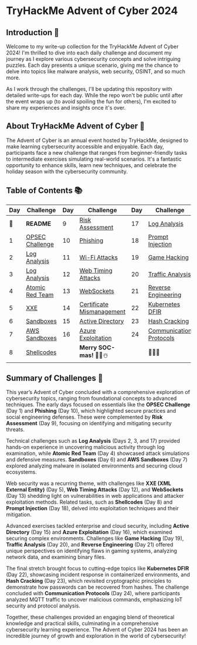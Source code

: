 # TryHackMe Advent of Cyber 2024

## Introduction 🖤
Welcome to my write-up collection for the TryHackMe Advent of Cyber 2024! I'm thrilled to dive into each daily challenge and document my journey as I explore various cybersecurity concepts and solve intriguing puzzles. Each day presents a unique scenario, giving me the chance to delve into topics like malware analysis, web security, OSINT, and so much more.

As I work through the challenges, I'll be updating this repository with detailed write-ups for each day. While the repo won't be public until after the event wraps up (to avoid spoiling the fun for others), I'm excited to share my experiences and insights once it's over.

## About TryHackMe Advent of Cyber 🎄
The Advent of Cyber is an annual event hosted by TryHackMe, designed to make learning cybersecurity accessible and enjoyable. Each day, participants face a new challenge that ranges from beginner-friendly tasks to intermediate exercises simulating real-world scenarios. It's a fantastic opportunity to enhance skills, learn new techniques, and celebrate the holiday season with the cybersecurity community.

## Table of Contents 📚

| Day  | Challenge                              | Day  | Challenge                               | Day  | Challenge                               |
|------|----------------------------------------|------|-----------------------------------------|------|-----------------------------------------|
| 📖  | **README**                             | 9    | [Risk Assessment](days/day9.md)         | 17   | [Log Analysis](days/day_17.md)          |
| 1    | [OPSEC Challenge](days/day1.md)        | 10   | [Phishing](days/day_10.md)              | 18   | [Prompt Injection](days/day_18.md)      |
| 2    | [Log Analysis](days/day2.md)           | 11   | [Wi-Fi Attacks](days/day_11.md)         | 19   | [Game Hacking](days/day_19.md)          |
| 3    | [Log Analysis](days/day3.md)           | 12   | [Web Timing Attacks](days/day_12.md)    | 20   | [Traffic Analysis](days/day_20.md)      |
| 4    | [Atomic Red Team](days/day4.md)        | 13   | [WebSockets](days/day_13.md)            | 21   | [Reverse Engineering](days/day_21.md)   |
| 5    | [XXE](days/day5.md)                    | 14   | [Certificate Mismanagement](days/day_14.md)| 22 | [Kubernetes DFIR](days/day_22.md)       |
| 6    | [Sandboxes](days/day6.md)              | 15   | [Active Directory](days/day_15.md)      | 23   | [Hash Cracking](days/day_23.md)         |
| 7    | [AWS Sandboxes](days/day7.md)          | 16   | [Azure Exploitation](days/day_16.md)    | 24   | [Communication Protocols](days/day_24.md)|
| 8    | [Shellcodes](days/day8.md)             |      | **Merry SOC-mas!** 🎁✨☃️              |      | 🎄✨🎅                                |

## Summary of Challenges 🌟

This year’s Advent of Cyber concluded with a comprehensive exploration of cybersecurity topics, ranging from foundational concepts to advanced techniques. The early days focused on essentials like the **OPSEC Challenge** (Day 1) and **Phishing** (Day 10), which highlighted secure practices and social engineering defenses. These were complemented by **Risk Assessment** (Day 9), focusing on identifying and mitigating security threats.

Technical challenges such as **Log Analysis** (Days 2, 3, and 17) provided hands-on experience in uncovering malicious activity through log examination, while **Atomic Red Team** (Day 4) showcased attack simulations and defensive measures. **Sandboxes** (Day 6) and **AWS Sandboxes** (Day 7) explored analyzing malware in isolated environments and securing cloud ecosystems.

Web security was a recurring theme, with challenges like **XXE (XML External Entity)** (Day 5), **Web Timing Attacks** (Day 12), and **WebSockets** (Day 13) shedding light on vulnerabilities in web applications and attacker exploitation methods. Related tasks, such as **Shellcodes** (Day 8) and **Prompt Injection** (Day 18), delved into exploitation techniques and their mitigation.

Advanced exercises tackled enterprise and cloud security, including **Active Directory** (Day 15) and **Azure Exploitation** (Day 16), which examined securing complex environments. Challenges like **Game Hacking** (Day 19), **Traffic Analysis** (Day 20), and **Reverse Engineering** (Day 21) offered unique perspectives on identifying flaws in gaming systems, analyzing network data, and examining binary files.

The final stretch brought focus to cutting-edge topics like **Kubernetes DFIR** (Day 22), showcasing incident response in containerized environments, and **Hash Cracking** (Day 23), which revisited cryptographic principles to demonstrate how passwords can be recovered from hashes. The challenge concluded with **Communication Protocols** (Day 24), where participants analyzed MQTT traffic to uncover malicious commands, emphasizing IoT security and protocol analysis.

Together, these challenges provided an engaging blend of theoretical knowledge and practical skills, culminating in a comprehensive cybersecurity learning experience. The Advent of Cyber 2024 has been an incredible journey of growth and exploration in the world of cybersecurity!
